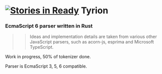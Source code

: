 [![Stories in Ready](https://badge.waffle.io/Valve/tyrion.png?label=ready&title=Ready)](https://waffle.io/Valve/tyrion)
Tyrion
=======

### EcmaScript 6 parser written in Rust

>> Ideas and implementation details are taken from various other JavaScript
parsers, such as acorn-js, esprima and Microsoft TypeScript.

Work in progress, 50% of tokenizer done.

Parser is EcmaScript 3, 5, 6 compatible.
